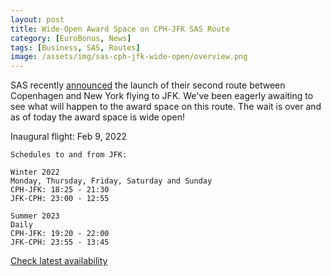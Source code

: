 ```yaml
---
layout: post
title: Wide-Open Award Space on CPH-JFK SAS Route
category: [EuroBonus, News]
tags: [Business, SAS, Routes]
image: /assets/img/sas-cph-jfk-wide-open/overview.png
---
```


SAS recently [announced](https://www.sasgroup.net/newsroom/press-releases/2022/sas-opens-new-route-to-jfk-airport-in-new-york/) the launch of their second route between Copenhagen and New York flying to JFK. We've been eagerly awaiting to see what will happen to the award space on this route. The wait is over and as of today the award space is wide open!

Inaugural flight: Feb 9, 2022

```
Schedules to and from JFK:

Winter 2022
Monday, Thursday, Friday, Saturday and Sunday
CPH-JFK: 18:25 - 21:30
JFK-CPH: 23:00 - 12:55

Summer 2023
Daily
CPH-JFK: 19:20 - 22:00
JFK-CPH: 23:55 - 13:45
```

[Check latest availability](https://awardfares.com/search?CPH.JFK.;x:0;z:eurobonus)
